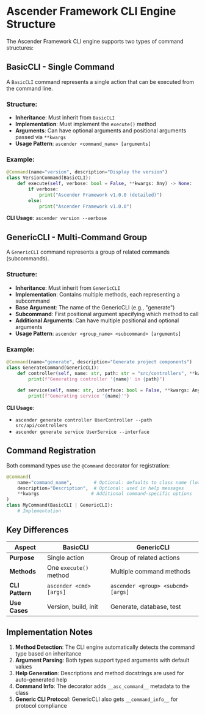 # Ascender Framework CLI Engine Structure

The Ascender Framework CLI engine supports two types of command structures:

## BasicCLI - Single Command

A `BasicCLI` command represents a single action that can be executed from the command line.

### Structure:
- **Inheritance**: Must inherit from `BasicCLI`
- **Implementation**: Must implement the `execute()` method
- **Arguments**: Can have optional arguments and positional arguments passed via `**kwargs`
- **Usage Pattern**: `ascender <command_name> [arguments]`

### Example:
```python
@Command(name="version", description="Display the version")
class VersionCommand(BasicCLI):
    def execute(self, verbose: bool = False, **kwargs: Any) -> None:
        if verbose:
            print("Ascender Framework v1.0.0 (detailed)")
        else:
            print("Ascender Framework v1.0.0")
```

**CLI Usage**: `ascender version --verbose`

## GenericCLI - Multi-Command Group

A `GenericCLI` command represents a group of related commands (subcommands).

### Structure:
- **Inheritance**: Must inherit from `GenericCLI`
- **Implementation**: Contains multiple methods, each representing a subcommand
- **Base Argument**: The name of the GenericCLI (e.g., "generate")
- **Subcommand**: First positional argument specifying which method to call
- **Additional Arguments**: Can have multiple positional and optional arguments
- **Usage Pattern**: `ascender <group_name> <subcommand> [arguments]`

### Example:
```python
@Command(name="generate", description="Generate project components")
class GenerateCommand(GenericCLI):
    def controller(self, name: str, path: str = "src/controllers", **kwargs: Any) -> None:
        print(f"Generating controller '{name}' in {path}")
        
    def service(self, name: str, interface: bool = False, **kwargs: Any) -> None:
        print(f"Generating service '{name}'")
```

**CLI Usage**: 
- `ascender generate controller UserController --path src/api/controllers`
- `ascender generate service UserService --interface`

## Command Registration

Both command types use the `@Command` decorator for registration:

```python
@Command(
    name="command_name",        # Optional: defaults to class name (lowercase)
    description="Description",  # Optional: used in help messages
    **kwargs                   # Additional command-specific options
)
class MyCommand(BasicCLI | GenericCLI):
    # Implementation
```

## Key Differences

| Aspect | BasicCLI | GenericCLI |
|--------|----------|------------|
| **Purpose** | Single action | Group of related actions |
| **Methods** | One `execute()` method | Multiple command methods |
| **CLI Pattern** | `ascender <cmd> [args]` | `ascender <group> <subcmd> [args]` |
| **Use Cases** | Version, build, init | Generate, database, test |

## Implementation Notes

1. **Method Detection**: The CLI engine automatically detects the command type based on inheritance
2. **Argument Parsing**: Both types support typed arguments with default values
3. **Help Generation**: Descriptions and method docstrings are used for auto-generated help
4. **Command Info**: The decorator adds `__asc_command__` metadata to the class
5. **Generic CLI Protocol**: GenericCLI also gets `__command_info__` for protocol compliance
